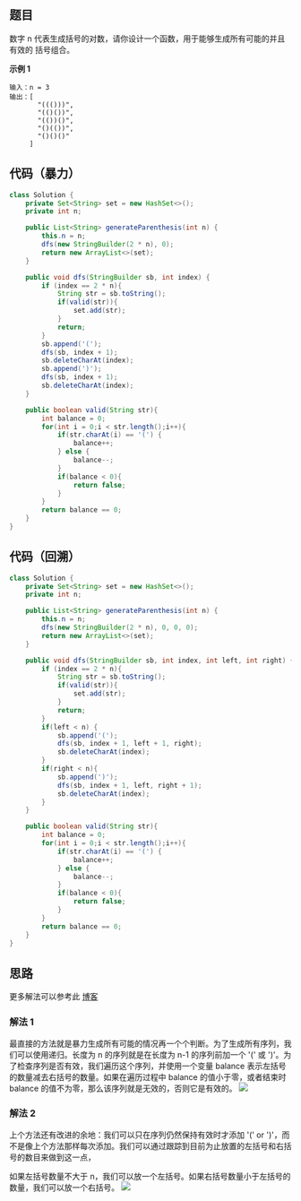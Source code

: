 ## 题目
数字 n 代表生成括号的对数，请你设计一个函数，用于能够生成所有可能的并且 有效的 括号组合。

**示例 1**
```
输入：n = 3
输出：[
       "((()))",
       "(()())",
       "(())()",
       "()(())",
       "()()()"
     ]
```

## 代码（暴力）
```Java
class Solution {
    private Set<String> set = new HashSet<>();
    private int n;

    public List<String> generateParenthesis(int n) {
        this.n = n;
        dfs(new StringBuilder(2 * n), 0);
        return new ArrayList<>(set);
    }

    public void dfs(StringBuilder sb, int index) {
        if (index == 2 * n){
            String str = sb.toString();
            if(valid(str)){
                set.add(str);
            }
            return;
        }
        sb.append('(');
        dfs(sb, index + 1);
        sb.deleteCharAt(index);
        sb.append(')');
        dfs(sb, index + 1);
        sb.deleteCharAt(index);
    }

    public boolean valid(String str){
        int balance = 0;
        for(int i = 0;i < str.length();i++){
            if(str.charAt(i) == '(') {
                balance++;
            } else {
                balance--;
            }
            if(balance < 0){
                return false;
            }
        }
        return balance == 0;
    }
}
```

## 代码（回溯）
```Java
class Solution {
    private Set<String> set = new HashSet<>();
    private int n;

    public List<String> generateParenthesis(int n) {
        this.n = n;
        dfs(new StringBuilder(2 * n), 0, 0, 0);
        return new ArrayList<>(set);
    }

    public void dfs(StringBuilder sb, int index, int left, int right) {
        if (index == 2 * n){
            String str = sb.toString();
            if(valid(str)){
                set.add(str);
            }
            return;
        }
        if(left < n) {
            sb.append('(');
            dfs(sb, index + 1, left + 1, right);
            sb.deleteCharAt(index);
        }
        if(right < n){
            sb.append(')');
            dfs(sb, index + 1, left, right + 1);
            sb.deleteCharAt(index);
        }
    }

    public boolean valid(String str){
        int balance = 0;
        for(int i = 0;i < str.length();i++){
            if(str.charAt(i) == '(') {
                balance++;
            } else {
                balance--;
            }
            if(balance < 0){
                return false;
            }
        }
        return balance == 0;
    }
}
```

## 思路

更多解法可以参考此 [博客](https://leetcode-cn.com/problems/generate-parentheses/solution/hui-su-suan-fa-by-liweiwei1419/)

### 解法 1
最直接的方法就是暴力生成所有可能的情况再一个个判断。为了生成所有序列，我们可以使用递归。长度为 n 的序列就是在长度为 n-1 的序列前加一个 '(' 或 ')'。为了检查序列是否有效，我们遍历这个序列，并使用一个变量 balance 表示左括号的数量减去右括号的数量。如果在遍历过程中 balance 的值小于零，或者结束时 balance 的值不为零，那么该序列就是无效的，否则它是有效的。
![](static/22_1.png)

### 解法 2
上个方法还有改进的余地：我们可以只在序列仍然保持有效时才添加 '(' or ')'，而不是像上个方法那样每次添加。我们可以通过跟踪到目前为止放置的左括号和右括号的数目来做到这一点，

如果左括号数量不大于 n，我们可以放一个左括号。如果右括号数量小于左括号的数量，我们可以放一个右括号。
![](static/22_2.png)
